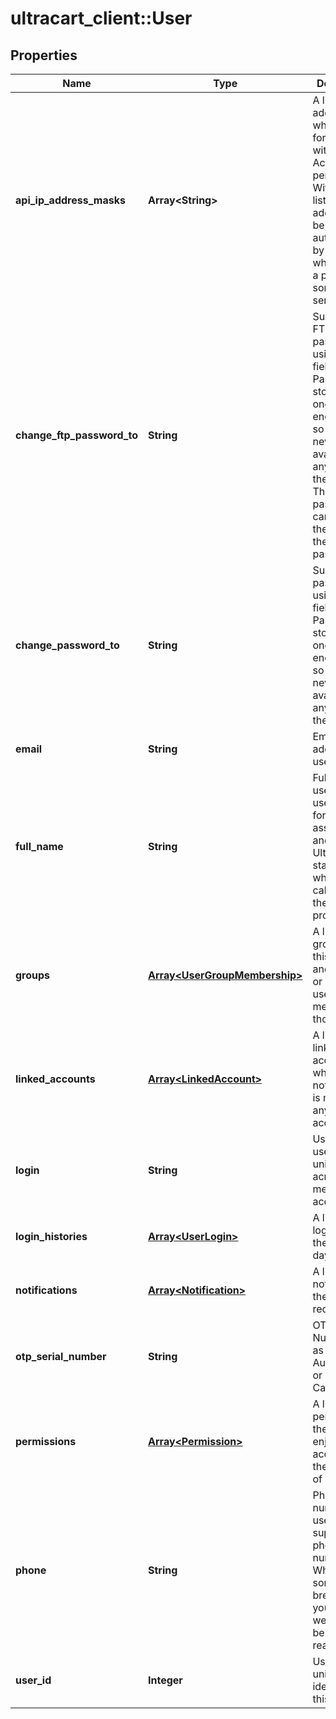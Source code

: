 # ultracart_client::User

## Properties
Name | Type | Description | Notes
------------ | ------------- | ------------- | -------------
**api_ip_address_masks** | **Array&lt;String&gt;** | A list of IP addresses whitelisted for any user with API Access permission.  Without this list, each ip address must be authenticated by a user, which can be a pain for some servers. | [optional] 
**change_ftp_password_to** | **String** | Supply a new FTP password using this field.  Password are stored using one-way encryption, so they are never available anywhere in the system.  The FTP password cannot be the same as the normal password. | [optional] 
**change_password_to** | **String** | Supply a new password using this field.  Password are stored using one-way encryption, so they are never available anywhere in the system. | [optional] 
**email** | **String** | Email address of user | [optional] 
**full_name** | **String** | Full name of user.  This is used solely for human assistance and so the UltraCart staff knows who they are calling when there is a problem. | [optional] 
**groups** | [**Array&lt;UserGroupMembership&gt;**](UserGroupMembership.md) | A list of groups for this merchant and whether or not this user is a member of those groups. | [optional] 
**linked_accounts** | [**Array&lt;LinkedAccount&gt;**](LinkedAccount.md) | A list of linked accounts and whether or not this user is mirrored to any of those accounts. | [optional] 
**login** | **String** | User name of user.  Must be unique across a merchant account. | [optional] 
**login_histories** | [**Array&lt;UserLogin&gt;**](UserLogin.md) | A list of user logins over the past 90 days | [optional] 
**notifications** | [**Array&lt;Notification&gt;**](Notification.md) | A list of notifications the user receives. | [optional] 
**otp_serial_number** | **String** | OTP Serial Number such as Google Authenticator or Crypto Card. | [optional] 
**permissions** | [**Array&lt;Permission&gt;**](Permission.md) | A list of permissions the user enjoys for accessing the backend of UltraCart. | [optional] 
**phone** | **String** | Phone number of user.  Please supply a valid phone number.  When something breaks on your account, we need to be able to reach you. | [optional] 
**user_id** | **Integer** | User id is a unique identifier for this user | [optional] 



